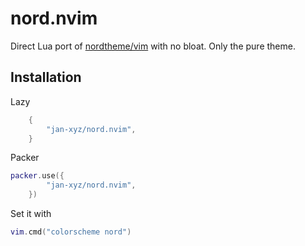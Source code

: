 # nord.nvim

Direct Lua port of [nordtheme/vim](https://github.com/nordtheme/vim) with no bloat. Only the pure theme.

## Installation

Lazy

```lua
	{
		"jan-xyz/nord.nvim",
	}
```

Packer

```lua
packer.use({
		"jan-xyz/nord.nvim",
	})
```

Set it with

```lua
vim.cmd("colorscheme nord")
```

